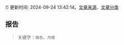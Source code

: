 :alarm_clock: 更新时间: 2024-09-24 13:42:14。[文章来源](/README.md)、[文章分类](/TAGS.md)

## 报告


> 关键字：`报告`、`月报`



